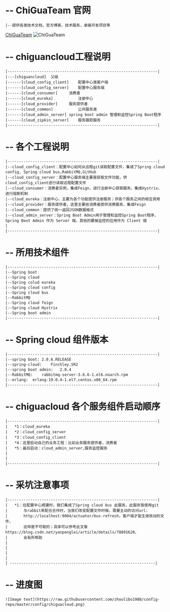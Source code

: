 # -- ChiGuaTeam 官网
	|--提供各类技术文档，官方博客，技术服务，承接开发项目等
[ChiGuaTeam](https://www.chiguateam.com/)
![ChiGuaTeam](https://qny.chiguateam.com/image/logo.png "ChiGuaTeam")
	
		
# -- chiguancloud工程说明
	|------------------------------------------------------------------|
	|---[chiguancloud]	父级
	|------[cloud_config_client]	配置中心类客户端
	|------[cloud_config_server]	配置中心服务端
	|------[cloud_consumer]		消费者
	|------[cloud_eureka]			注册中心
	|------[cloud_provider]		服务提供者
	|------[cloud_common]			公共服务类
	|------[cloud_admin_server]	spring boot admin 管理和监控Spring Boot程序
	|------[cloud_zipkin_server]	服务跟踪服务
	|------------------------------------------------------------------|

# -- 各个工程说明
	|------------------------------------------------------------------|
	|--cloud_config_client：配置中心如何从远程git读取配置文件，集成了Spring cloud config, Spring cloud bus,RabbitMQ,GitHub
	|--cloud_config_server：配置中心服务端主要是获取文件功能，供cloud_config_client进行读取远程配置文件
	|--cloud_consumer：消费者实例，集成Feign，进行注册中心获取服务，集成Hystrix，进行熔断机制
	|--cloud_eureka：注册中心，主要为各个功能提供注册服务；供各个服务之间的相互调用
	|--cloud_provider：服务提供者，这里主要给消费者提供消费服务，集成Feign
	|--cloud_common：提供了统一返回JSON数据格式
	|--cloud_admin_server：Spring Boot Admin用于管理和监控Spring Boot程序，Spring Boot Admin 作为 Server 端，其他的要被监控的应用作为 Client 端
	|					
	|------------------------------------------------------------------|
	
# -- 所用技术组件
	|------------------------------------------------------------------|
	|--Spring boot
	|--Spring cloud
	|--Spring colud eureka
	|--Spring cloud config
	|--Spring cloud bus
	|--RabbitMQ
	|--Spring cloud feign
	|--Spring cloud Hystrix
	|--Spring boot admin
	|------------------------------------------------------------------|

# --	 Spring cloud	 组件版本
	|------------------------------------------------------------------|
	|--spring boot:	2.0.6.RELEASE
	|--spring-cloud:	Finchley.SR2
	|--spring boot admin:	2.0.4
	|--RabbitMQ:	rabbitmq-server-3.6.6-1.el6.noarch.rpm
	|--erlang:	erlang-19.0.4-1.el7.centos.x86_64.rpm
	|------------------------------------------------------------------|
	
# --	 chiguacloud	各个服务组件启动顺序
	|------------------------------------------------------------------|
	|	*1：cloud_eureka
	|	*2：cloud_config_server
	|	*3：cloud_config_client
	|	*4：这里启动自己的业务工程：比如业务服务提供者，消费者
	|	*5：最后启动：cloud_admin_server,服务监控服务
	|
	|
	|------------------------------------------------------------------|

# --	采坑注意事项
	|------------------------------------------------------------------|
	|	*1：在配置中心搭建时，我们集成了Spring cloud bus 此服务，此服务我使用git
	|		与rabbit来配合合作时，当我们改变配置文件时候，需要主动的访问url:
	|		http://localhost:9004/actuator/bus-refresh，客户端才能生效改动的文件，
	|		这样是不可取的；具体可以参考此文章https://blog.csdn.net/yanpenglei/article/details/78891620，
	|		会有所帮助
	|
	|
	|
	|
	| ----------------------------------------------------------------|	

# --	进度图
	![Image text](https://raw.githubusercontent.com/zhoulibo1988/config-repo/master/config/chiguacloud.png)
	
	
	